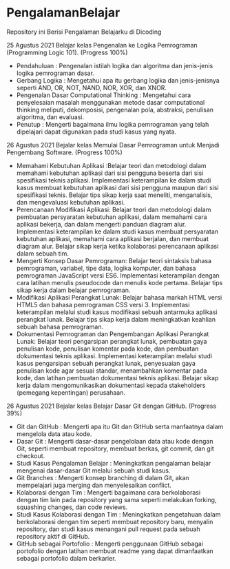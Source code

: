 # PengalamanBelajar
Repository ini Berisi Pengalaman Belajarku di Dicoding

25 Agustus 2021
Belajar kelas Pengenalan ke Logika Pemrograman (Programming Logic 101). (Progress 100%)
- Pendahuluan : Pengenalan istilah logika dan algoritma dan jenis-jenis logika pemrograman dasar.
- Gerbang Logika : Mengetahui apa itu gerbang logika dan jenis-jenisnya seperti AND, OR, NOT, NAND, NOR, XOR, dan XNOR.
- Pengenalan Dasar Computational Thinking : Mengetahui cara penyelesaian masalah menggunakan metode dasar computational thinking meliputi, dekomposisi, pengenalan pola, abstraksi, penulisan algoritma, dan evaluasi.
- Penutup : Mengerti bagaimana ilmu logika pemrograman yang telah dipelajari dapat digunakan pada studi kasus yang nyata.

26 Agustus 2021
Bejalar kelas Memulai Dasar Pemrograman untuk Menjadi Pengembang Software. (Progress 100%)
- Memahami Kebutuhan Aplikasi :Belajar teori dan metodologi dalam memahami kebutuhan aplikasi dari sisi pengguna beserta dari sisi spesifikasi teknis aplikasi. Implementasi keterampilan ke dalam studi kasus membuat kebutuhan aplikasi dari sisi pengguna maupun dari sisi spesifikasi teknis. Belajar tips sikap kerja saat meneliti, menganalisis, dan mengevaluasi kebutuhan aplikasi.
- Perencanaan Modifikasi Aplikasi: Belajar teori dan metodologi dalam pembuatan persyaratan kebutuhan aplikasi, dalam memahami cara aplikasi bekerja, dan dalam mengerti panduan diagram alur. Implementasi keterampilan ke dalam studi kasus membuat persyaratan kebutuhan aplikasi, memahami cara aplikasi berjalan, dan membuat diagram alur. Belajar sikap kerja ketika kolaborasi perencanaan aplikasi dalam sebuah tim.
- Mengerti Konsep Dasar Pemrograman: Belajar teori sintaksis bahasa pemrograman, variabel, tipe data, logika komputer, dan bahasa pemrograman JavaScript versi ES6. Implementasi keterampilan dengan cara latihan menulis pseudocode dan menulis kode pertama. Belajar tips sikap kerja dalam belajar pemrograman.
- Modifikasi Aplikasi Perangkat Lunak: Belajar bahasa markah HTML versi HTML5 dan bahasa pemrograman CSS versi 3. Implementasi keterampilan melalui studi kasus modifikasi sebuah antarmuka aplikasi perangkat lunak. Belajar tips sikap kerja dalam meningkatkan keahlian sebuah bahasa pemrograman.
- Dokumentasi Pemrograman dan Pengembangan Aplikasi Perangkat Lunak: Belajar teori pengarsipan perangkat lunak, pembuatan gaya penulisan kode, penulisan komentar pada kode, dan pembuatan dokumentasi teknis aplikasi. Implementasi keterampilan melalui studi kasus pengarsipan sebuah perangkat lunak, penyesuaian gaya penulisan kode agar sesuai standar, menambahkan komentar pada kode, dan latihan pembuatan dokumentasi teknis aplikasi. Belajar sikap kerja dalam mengomunikasikan dokumentasi kepada stakeholders (pemegang kepentingan) perusahaan. 

26 Agustus 2021
Bejalar kelas Belajar Dasar Git dengan GitHub. (Progress 39%)
- Git dan GitHub : Mengerti apa itu Git dan GitHub serta manfaatnya dalam mengelola data atau kode.
- Dasar Git : Mengerti dasar-dasar pengelolaan data atau kode dengan Git, seperti membuat repository, membuat berkas, git commit, dan git checkout.
- Studi Kasus Pengalaman Belajar : Meningkatkan pengalaman belajar mengenai dasar-dasar Git melalui sebuah studi kasus.
- Git Branches : Mengerti konsep branching di dalam Git, akan mempelajari juga merging dan menyelesaikan conflict.
- Kolaborasi dengan Tim : Mengerti bagaimana cara berkolaborasi dengan tim lain pada repository yang sama seperti melakukan forking, squashing changes, dan code reviews.
- Studi Kasus Kolaborasi dengan Tim : Meningkatkan pengetahuan dalam berkolaborasi dengan tim seperti membuat repository baru, menyalin repository, dan studi kasus menangani pull request pada sebuah repository aktif di GitHub.
- GitHub sebagai Portofolio : Mengerti penggunaan GitHub sebagai portofolio dengan latihan membuat readme yang dapat dimanfaatkan sebagai portofolio dalam berkarier.
